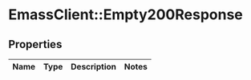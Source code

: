 # EmassClient::Empty200Response

## Properties
Name | Type | Description | Notes
------------ | ------------- | ------------- | -------------

